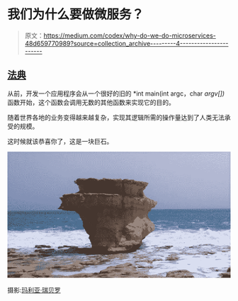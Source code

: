 # 我们为什么要做微服务？

> 原文：<https://medium.com/codex/why-do-we-do-microservices-48d659770989?source=collection_archive---------4----------------------->

## [法典](http://medium.com/codex)

从前，开发一个应用程序会从一个很好的旧的 *int main(int argc，char *argv[])* 函数开始，这个函数会调用无数的其他函数来实现它的目的。

随着世界各地的业务变得越来越复杂，实现其逻辑所需的操作量达到了人类无法承受的规模。

这时候就该恭喜你了，这是一块巨石。

![](img/c8936671e1faa4136bc60cec4e768804.png)

摄影:[玛利亚·瑞贝罗](https://medium.com/u/c09ba4bf3e1c?source=post_page-----48d659770989--------------------------------)